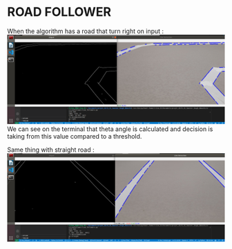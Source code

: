 # ROAD FOLLOWER


When the algorithm has a road that turn right on input :
![Display Right](Right.png)
We can see on the terminal that theta angle is calculated and decision is taking from this value compared to a threshold.

Same thing with straight road :
![Display Straight](Straight.png)